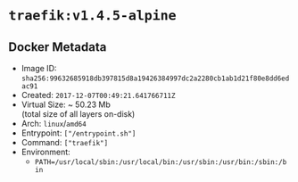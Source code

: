 # `traefik:v1.4.5-alpine`

## Docker Metadata

- Image ID: `sha256:99632685918db397815d8a19426384997dc2a2280cb1ab1d21f80e8dd6edac91`
- Created: `2017-12-07T00:49:21.641766711Z`
- Virtual Size: ~ 50.23 Mb  
  (total size of all layers on-disk)
- Arch: `linux`/`amd64`
- Entrypoint: `["/entrypoint.sh"]`
- Command: `["traefik"]`
- Environment:
  - `PATH=/usr/local/sbin:/usr/local/bin:/usr/sbin:/usr/bin:/sbin:/bin`
